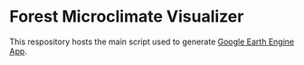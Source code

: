 # Forest Microclimate Visualizer

This respository hosts the main script used to generate [Google Earth Engine App](https://yutaroshimizu.users.earthengine.app/view/shinshumicroclimate).

